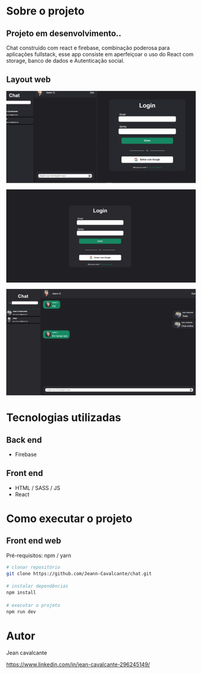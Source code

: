 # Sobre o projeto

##  Projeto em desenvolvimento..

Chat construido com react e firebase, combinação poderosa para aplicações fullstack, esse app consiste em aperfeiçoar o uso do React com storage, banco de dados e Autenticação social.

## Layout web
 ![](https://github.com/Jeann-Cavalcante/assets-projects/blob/main/Chat/chatOnline.gif?raw=true)

 ![](https://raw.githubusercontent.com/Jeann-Cavalcante/assets-projects/main/Chat/Login.png)

 ![](https://raw.githubusercontent.com/Jeann-Cavalcante/assets-projects/main/Chat/Chat.png)


# Tecnologias utilizadas
## Back end
- Firebase

## Front end
- HTML / SASS / JS
- React

# Como executar o projeto

## Front end web
Pré-requisitos: npm / yarn

```bash
# clonar repositório
git clone https://github.com/Jeann-Cavalcante/chat.git

# instalar dependências
npm install

# executar o projeto
npm run dev
```

# Autor

Jean cavalcante

https://www.linkedin.com/in/jean-cavalcante-296245149/
